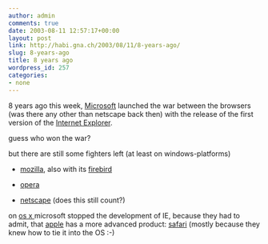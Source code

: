 ```yaml
---
author: admin
comments: true
date: 2003-08-11 12:57:17+00:00
layout: post
link: http://habi.gna.ch/2003/08/11/8-years-ago/
slug: 8-years-ago
title: 8 years ago
wordpress_id: 257
categories:
- none
---
```


8 years ago this week, [Microsoft](http://www.microsoft.com/) launched the war between the browsers (was there any other than netscape back then) with the release of the first version of the [Internet Explorer](http://www.microsoft.com/windows/ie/).  


guess who won the war?  

but there are still some fighters left (at least on windows-platforms)  




	
  * [mozilla](http://www.mozilla.com), also with its [firebird](http://www.mozilla.com/firebird)

	
  * [opera](http://www.opera.com)


  * [netscape](http://www.netscape.com/computing/download/) (does this still count?)



on [os x ](http://www.apple.com/macosx/)microsoft stopped the development of IE, because they had to admit, that [apple](http://www.apple.com/) has a more advanced product: [safari](http://www.apple.com/safari/) (mostly because they knew how to tie it into the OS :-)
